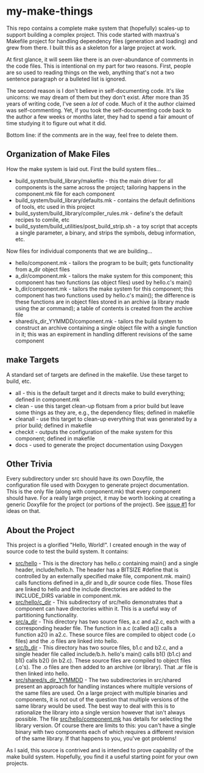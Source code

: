 # my-make-things

This repo contains a complete make system that (hopefully)
scales-up to support building a complex project. This code
started with maxtrua's Makefile project for handling dependency
files (generation and loading) and grew from there. I built this
as a skeleton for a large project at work.

At first glance, it will seem like there is an over-abundance of
comments in the code files. This is intentional on my part for
two reasons. First, people are so used to reading things on the
web, anything that's not a two sentence paragraph or a bulleted
list is ignored.

The second reason is I don't believe in self-documenting
code. It's like unicorns: we may dream of them but they don't
exist. After more than 35 years of writing code, I've seen
a *lot* of code. Much of it the author claimed was self-commenting.
Yet, if you took the self-documenting code back to the author a
few weeks or months later, they had to spend a fair amount of time
studying it to figure out what it did.

Bottom line: if the comments are in the way, feel free to delete
them.

## Organization of Make Files

How the make system is laid out. First the build system files...

* build_system/build_library/makefile - this the main driver for
all components is the same across the project; tailoring happens
in the component.mk file for each component
* build_system/build_library/defaults.mk - contains the default
definitions of tools, etc used in this project
* build_system/build_library/compiler_rules.mk - define's the
default recipes to comile, etc
* build_system/build_utilities/post_build_strip.sh - a toy script
that accepts a single parameter, a binary, and strips the symbols,
debug information, etc.

Now files for individual components that we are building...

* hello/component.mk - tailors the program to be built; gets
functionality from a_dir object files
* a_dir/component.mk - tailors the make system for this component;
this component has two functions (as object files) used by hello.c's
main()
* b_dir/component.mk - tailors the make system for this component;
this component has two functions used by hello.c's main(); the
difference is these functions are in object files stored in an
archive (a library made using the ar command); a table of contents
is created from the archive file
* shared/s_dir_YYMMDD/component.mk - tailors the build system to
construct an archive containing a single object file with a single
function in it; this was an expirement in handling different revisions
of the same component

## make Targets

A standard set of targets are defined in the makefile. Use
these target to build, etc.

* all - this is the default target and it directs make to build
everything; defined in component.mk
* clean - use this target  clean-up flotsam from a prior build
but leave some things as they are, e.g., the dependency files;
defined in makefile
* cleanall - use this target to clean-up everything that was
generated by a prior build; defined in makefile
* checkit - outputs the configuration of the make system for
this component; defined in makefile
* docs - used to generate the project documentation using
Doxygen

## Other Trivia

Every subdirectory under src should have its own Doxyfile,
the configuration file used with Doxygen to generate project
documentation. This is the only file (along with component.mk)
that every component should have. For a really large project,
it may be worth looking at creating a generic Doxyfile for the
project (or portions of the project). See [issue \#1](https://github.com/neocliff/my-make-things/issues/1)
for ideas on that.

## About the Project

This project is a glorified "Hello, World!". I created enough
in the way of source code to test the build system. It contains:

* [src/hello](https://github.com/neocliff/my-make-things/blob/master/src/hello) -
This is the directory has hello.c containing main()
and a single header, include/hello.h. The header has a BITSIZE #define
that is controlled by an externally specified make file, component.mk.
main() calls functions defined in a_dir and b_dir source code files.
Those files are linked to hello and the include directories are
added to the INCLUDE_DIRS variable in component.mk.
* [src/hello/c_dir](https://github.com/neocliff/my-make-things/blob/master/src/hello/c_dir) -
This subdirectory of src/hello demonstrates that
a component can have directories within it. This is a useful way of
partitioning functionality.
* [src/a_dir](https://github.com/neocliff/my-make-things/blob/master/src/a_dir) -
This directory has two source files, a.c and a2.c,
each with a corresponding header file. The function in a.c (called
a()) calls a function a2() in a2.c. These source files are compiled
to object code (.o files) and the .o files are linked into hello.
* [src/b_dir](https://github.com/neocliff/my-make-things/blob/master/src/b_dir) -
This directory has two source files, b1.c and b2.c,
and a single header file called include/b.h. hello's main() calls
b1() (b1.c) and b1() calls b2() (in b2.c). These source files
are compiled to object files (.o's). The .o files are then added
to an archive (or library). That .ar file is then linked into
hello.
* [src/shared/s_dir_YYMMDD](https://github.com/neocliff/my-make-things/blob/master/src/shared) -
The two subdirectories in src/shared present an
approach for handling instances where multiple versions of the same
files are used. On a large project with multiple binaries and
components, it is not out of the question that multiple versions
of the same library would be used. The best way to deal with this
is to rationalize the library into a single version however that isn't
always possible. The file [src/hello/component.mk](https://github.com/neocliff/my-make-things/blob/master/src/hello/component.mk)
has details for selecting the library version. Of course there are
limits to this: you can't have a single binary with two components
each of which requires a different revision of the same library.
If that happens to you, you've got problems!

As I said, this source is contrived and is intended to prove
capability of the make build system. Hopefully, you find it
a useful starting point for your own projects.
